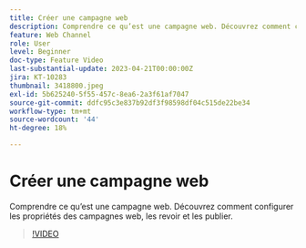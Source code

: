 ```yaml
---
title: Créer une campagne web
description: Comprendre ce qu’est une campagne web. Découvrez comment configurer les propriétés des campagnes web, les revoir et les publier.
feature: Web Channel
role: User
level: Beginner
doc-type: Feature Video
last-substantial-update: 2023-04-21T00:00:00Z
jira: KT-10283
thumbnail: 3418800.jpeg
exl-id: 5b625240-5f55-457c-8ea6-2a3f61af7047
source-git-commit: ddfc95c3e837b92df3f98598df04c515de22be34
workflow-type: tm+mt
source-wordcount: '44'
ht-degree: 18%

---
```


# Créer une campagne web

Comprendre ce qu’est une campagne web. Découvrez comment configurer les propriétés des campagnes web, les revoir et les publier.

>[!VIDEO](https://video.tv.adobe.com/v/3418800/?quality=12&learn=on)
